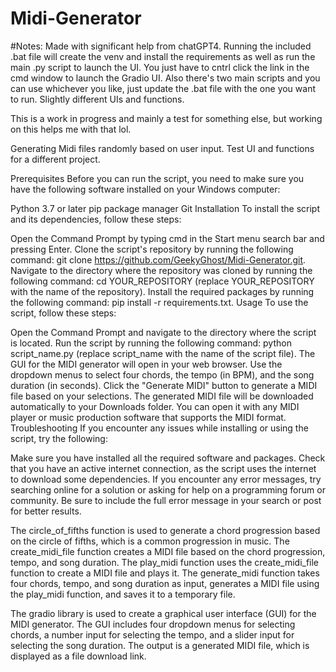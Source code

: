 # Midi-Generator

#Notes: Made with significant help from chatGPT4. Running the included .bat file will create the venv and install the requirements as well as run the main .py script to launch the UI. You just have to cntrl click the link in the cmd window to launch the Gradio UI. Also there's two main scripts and you can use whichever you like, just update the .bat file with the one you want to run. Slightly different UIs and functions. 

This is a work in progress and mainly a test for something else, but working on this helps me with that lol. 

Generating Midi files randomly based on user input. Test UI and functions for a different project. 

Prerequisites
Before you can run the script, you need to make sure you have the following software installed on your Windows computer:

Python 3.7 or later
pip package manager
Git
Installation
To install the script and its dependencies, follow these steps:

Open the Command Prompt by typing cmd in the Start menu search bar and pressing Enter.
Clone the script's repository by running the following command: git clone https://github.com/GeekyGhost/Midi-Generator.git.
Navigate to the directory where the repository was cloned by running the following command: cd YOUR_REPOSITORY (replace YOUR_REPOSITORY with the name of the repository).
Install the required packages by running the following command: pip install -r requirements.txt.
Usage
To use the script, follow these steps:

Open the Command Prompt and navigate to the directory where the script is located.
Run the script by running the following command: python script_name.py (replace script_name with the name of the script file).
The GUI for the MIDI generator will open in your web browser. Use the dropdown menus to select four chords, the tempo (in BPM), and the song duration (in seconds).
Click the "Generate MIDI" button to generate a MIDI file based on your selections.
The generated MIDI file will be downloaded automatically to your Downloads folder. You can open it with any MIDI player or music production software that supports the MIDI format.
Troubleshooting
If you encounter any issues while installing or using the script, try the following:

Make sure you have installed all the required software and packages.
Check that you have an active internet connection, as the script uses the internet to download some dependencies.
If you encounter any error messages, try searching online for a solution or asking for help on a programming forum or community. Be sure to include the full error message in your search or post for better results.


The circle_of_fifths function is used to generate a chord progression based on the circle of fifths, which is a common progression in music. The create_midi_file function creates a MIDI file based on the chord progression, tempo, and song duration. The play_midi function uses the create_midi_file function to create a MIDI file and plays it. The generate_midi function takes four chords, tempo, and song duration as input, generates a MIDI file using the play_midi function, and saves it to a temporary file.

The gradio library is used to create a graphical user interface (GUI) for the MIDI generator. The GUI includes four dropdown menus for selecting chords, a number input for selecting the tempo, and a slider input for selecting the song duration. The output is a generated MIDI file, which is displayed as a file download link.

